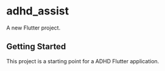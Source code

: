 # adhd_assist

A new Flutter project.

## Getting Started

This project is a starting point for a ADHD Flutter application.
